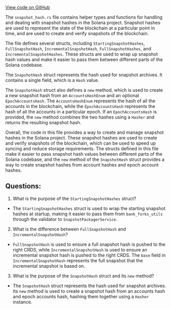 [View code on GitHub](https://github.com/solana-labs/solana/blob/master/runtime/src/snapshot_hash.rs)

The `snapshot_hash.rs` file contains helper types and functions for handling and dealing with snapshot hashes in the Solana project. Snapshot hashes are used to represent the state of the blockchain at a particular point in time, and are used to create and verify snapshots of the blockchain.

The file defines several structs, including `StartingSnapshotHashes`, `FullSnapshotHash`, `IncrementalSnapshotHash`, `FullSnapshotHashes`, and `IncrementalSnapshotHashes`. These structs are used to wrap up snapshot hash values and make it easier to pass them between different parts of the Solana codebase.

The `SnapshotHash` struct represents the hash used for snapshot archives. It contains a single field, which is a `Hash` value.

The `SnapshotHash` struct also defines a `new` method, which is used to create a new snapshot hash from an `AccountsHashEnum` and an optional `EpochAccountsHash`. The `AccountsHashEnum` represents the hash of all the accounts in the blockchain, while the `EpochAccountsHash` represents the hash of all the accounts in a particular epoch. If an `EpochAccountsHash` is provided, the `new` method combines the two hashes using a `Hasher` and returns the resulting snapshot hash.

Overall, the code in this file provides a way to create and manage snapshot hashes in the Solana project. These snapshot hashes are used to create and verify snapshots of the blockchain, which can be used to speed up syncing and reduce storage requirements. The structs defined in this file make it easier to pass snapshot hash values between different parts of the Solana codebase, and the `new` method of the `SnapshotHash` struct provides a way to create snapshot hashes from account hashes and epoch account hashes.
## Questions: 
 1. What is the purpose of the `StartingSnapshotHashes` struct?
- The `StartingSnapshotHashes` struct is used to wrap the starting snapshot hashes at startup, making it easier to pass them from `bank_forks_utils` through the validator to `SnapshotPackagerService`.

2. What is the difference between `FullSnapshotHash` and `IncrementalSnapshotHash`?
- `FullSnapshotHash` is used to ensure a full snapshot hash is pushed to the right CRDS, while `IncrementalSnapshotHash` is used to ensure an incremental snapshot hash is pushed to the right CRDS. The `base` field in `IncrementalSnapshotHash` represents the full snapshot that the incremental snapshot is based on.

3. What is the purpose of the `SnapshotHash` struct and its `new` method?
- The `SnapshotHash` struct represents the hash used for snapshot archives. Its `new` method is used to create a snapshot hash from an accounts hash and epoch accounts hash, hashing them together using a `Hasher` instance.